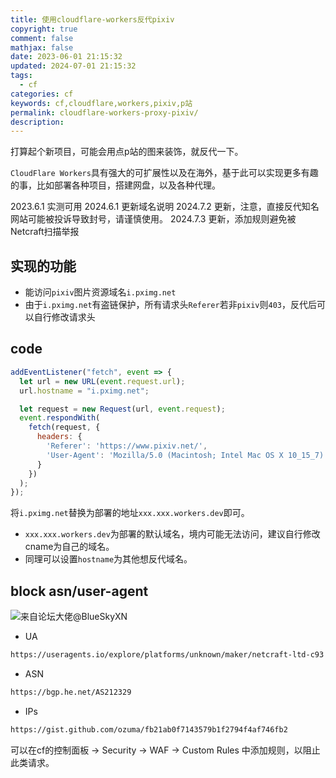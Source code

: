 ```yaml
---
title: 使用cloudflare-workers反代pixiv
copyright: true
comment: false
mathjax: false
date: 2023-06-01 21:15:32
updated: 2024-07-01 21:15:32
tags:
  - cf
categories: cf
keywords: cf,cloudflare,workers,pixiv,p站
permalink: cloudflare-workers-proxy-pixiv/
description:
---
```

打算起个新项目，可能会用点p站的图来装饰，就反代一下。

`CloudFlare Workers`具有强大的可扩展性以及在海外，基于此可以实现更多有趣的事，比如部署各种项目，搭建网盘，以及各种代理。

2023.6.1 实测可用
2024.6.1 更新域名说明
2024.7.2 更新，注意，直接反代知名网站可能被投诉导致封号，请谨慎使用。
2024.7.3 更新，添加规则避免被Netcraft扫描举报
<!--more-->
## 实现的功能

- 能访问`pixiv`图片资源域名`i.pximg.net`
- 由于`i.pximg.net`有盗链保护，所有请求头`Referer`若非`pixiv`则`403`，反代后可以自行修改请求头

## code

```js
addEventListener("fetch", event => {
  let url = new URL(event.request.url);
  url.hostname = "i.pximg.net";

  let request = new Request(url, event.request);
  event.respondWith(
    fetch(request, {
      headers: {
        'Referer': 'https://www.pixiv.net/',
        'User-Agent': 'Mozilla/5.0 (Macintosh; Intel Mac OS X 10_15_7) AppleWebKit/537.36 (KHTML, like Gecko) Chrome/126.0.0.0 Safari/537.36'
      }
    })
  );
});
```

将`i.pximg.net`替换为部署的地址`xxx.xxx.workers.dev`即可。

- `xxx.xxx.workers.dev`为部署的默认域名，境内可能无法访问，建议自行修改cname为自己的域名。
- 同理可以设置`hostname`为其他想反代域名。

## block asn/user-agent

![来自论坛大佬@BlueSkyXN](https://img.tucang.cc/api/image/show/9eb988fdbc0724c97e90856dd905c245)

- UA

```txt
https://useragents.io/explore/platforms/unknown/maker/netcraft-ltd-c93
```

- ASN

```txt
https://bgp.he.net/AS212329
```

- IPs

```txt
https://gist.github.com/ozuma/fb21ab0f7143579b1f2794f4af746fb2
```

可以在cf的控制面板 -> Security -> WAF -> Custom Rules 中添加规则，以阻止此类请求。
